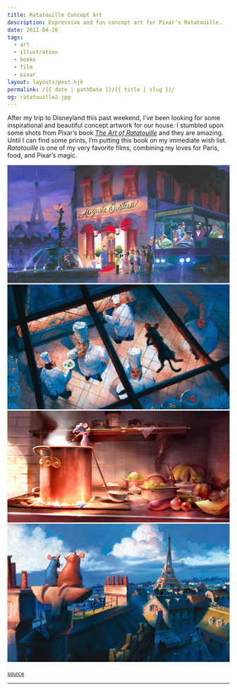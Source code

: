```yaml
---
title: Ratatouille Concept Art
description: Expressive and fun concept art for Pixar’s Ratatouille.
date: 2011-04-20
tags: 
  - art
  - illustration
  - books
  - film
  - pixar
layout: layouts/post.njk
permalink: /{{ date | pathDate }}/{{ title | slug }}/
og: ratatouille2.jpg
---
```


After my trip to Disneyland this past weekend, I’ve been looking for some inspirational and beautiful concept artwork for our house. I stumbled upon some shots from Pixar’s book [_The Art of Ratatouille_](http://www.amazon.com/Art-Ratatouille-Karen-Paik/dp/0811858340) and they are amazing. Until I can find some prints, I’m putting this book on my immediate wish list. _Ratatouille_ is one of my very favorite films, combining my loves for Paris, food, and Pixar’s magic.

![outside of Gusteau‘s restaurant](/img/ratatouille1.jpg)![Remy lying on the glass skylight looking down at chefs in the kitchen](/img/ratatouille2.jpg)![Remy adding some ingredients to a big pot of soup](/img/ratatouille3.jpg)![Remy and Emille looking over the rooftops of Paris](/img/ratatouille4.jpg)

<small class="footnotes"><a href="http://www.slashfilm.com/ratatouille-concept-art/">source</a></small>

---
